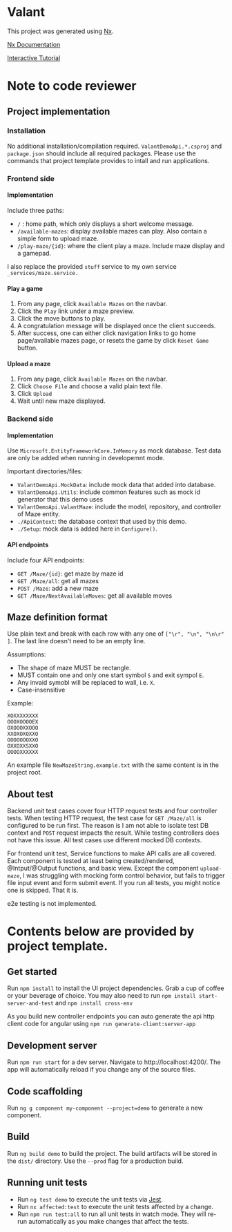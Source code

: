 # Valant

This project was generated using [Nx](https://nx.dev).

[Nx Documentation](https://nx.dev/getting-started/nx-and-angular)

[Interactive Tutorial](https://nx.dev/angular-tutorial/01-create-application)


# Note to code reviewer

## Project implementation

### Installation
No additional installation/compilation required. 
`ValantDemoApi.*.csproj` and `package.json` should include all required packages.
Please use the commands that project template provides to intall and run applications.

### Frontend side
#### Implementation
Include three paths:
- `/` :  home path, which only displays a short welcome message.
- `/available-mazes`: display available mazes can play. Also contain a simple form to upload maze.
- `/play-maze/{id}`: where the client play a maze. Include maze display and a gamepad.

I also replace the provided `stuff` service to my own service `_services/maze.service.`

#### Play a game
1. From any page, click `Available Mazes` on the navbar.
2. Click the `Play` link under a maze preview.
3. Click the move buttons to play.
4. A congratulation message will be displayed once the client succeeds. 
5. After success, one can either click navigation links to go home page/available mazes page, or resets the game by click `Reset Game` button.

#### Upload a maze
1. From any page, click `Available Mazes` on the navbar.
2. Click `Choose File` and choose a valid plain text file.
3. Click `Upload`
4. Wait until new maze displayed.


### Backend side
#### Implementation
Use `Microsoft.EntityFrameworkCore.InMemory` as mock database. 
Test data are only be added when running in developemnt mode.

Important directories/files:
- `ValantDemoApi.MockData`: include mock data that added into database.
- `ValantDemoApi.Utils`: include common features such as mock id generator that this demo uses
- `ValantDemoApi.ValantMaze`: include the model, repository, and controller of Maze entity.
- `./ApiContext`: the database context that used by this demo.
- `./Setup`: mock data is added here in `Configure()`.

#### API endpoints
Include four API endpoints:
- `GET /Maze/{id}`: get maze by maze id
- `GET /Maze/all`: get all mazes
- `POST /Maze`: add a new maze
- `GET /Maze/NextAvailableMoves`: get all available moves
  

## Maze definition format 
Use plain text and break with each row with any one of `["\r", "\n", "\n\r" ]`. The last line doesn't need to be an empty line.

Assumptions: 
- The shape of maze MUST be rectangle.
- MUST contain one and only one start symbol `S` and exit sympol `E`.
- Any invaid symobl will be replaced to wall, i.e. `X`.
- Case-insensitive

Example:
```
XOXXXXXXXX
OOOXOOOOEX
OXOOOXXOOO
XXOXOXOXXO
OOOOOOOXXO
OXXOXXSXXO
OOOOXXXXXX
```
An example file `NewMazeString.example.txt` with the same content is in the project root.

## About test
Backend unit test cases cover four HTTP request tests and four controller tests.
When testing HTTP request, the test case for `GET /Maze/all` is configured to be run first. 
The reason is I am not able to isolate test DB context and `POST` request impacts the result.
While testing controllers does not have this issue. All test cases use different mocked DB contexts.

For frontend unit test, 
Service functions to make API calls are all covered.
Each component is tested at least being created/rendered, @Intput/@Output functions, and basic view.
Except the component `upload-maze`, 
I was struggling with mocking form control behavior, but fails to trigger file input event and form submit event.
If you run all tests, you might notice one is skipped. That it is.

e2e testing is not implemented.

# Contents below are provided by project template.

## Get started

Run `npm install` to install the UI project dependencies. Grab a cup of coffee or your beverage of choice.
You may also need to run `npm install start-server-and-test` and `npm install cross-env`

As you build new controller endpoints you can auto generate the api http client code for angular using `npm run generate-client:server-app`

## Development server

Run `npm run start` for a dev server. Navigate to http://localhost:4200/. The app will automatically reload if you change any of the source files.

## Code scaffolding

Run `ng g component my-component --project=demo` to generate a new component.

## Build

Run `ng build demo` to build the project. The build artifacts will be stored in the `dist/` directory. Use the `--prod` flag for a production build.

## Running unit tests

- Run `ng test demo` to execute the unit tests via [Jest](https://jestjs.io).
- Run `nx affected:test` to execute the unit tests affected by a change.
- Run `npm run test:all` to run all unit tests in watch mode. They will re-run automatically as you make changes that affect the tests.
